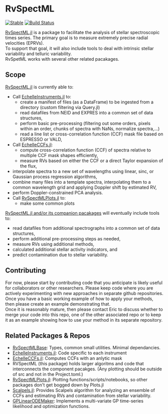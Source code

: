 # RvSpectML 
[![Stable](https://img.shields.io/badge/docs-stable-blue.svg)](https://eford.github.io/RvSpectML.doc/) [![Build Status](https://github.com/eford/RvSpectML.jl/workflows/CI/badge.svg)](https://github.com/eford/RvSpectML.jl/actions) 
<!--- [![Stable](https://img.shields.io/badge/docs-stable-blue.svg)](https://eford.github.io/RvSpectML.jl/stable)  --->
<!--- [![Dev](https://img.shields.io/badge/docs-dev-blue.svg)](https://eford.github.io/RvSpectML.jl/dev) --->  
<!--- [![Coverage](https://codecov.io/gh/eford/RvSpectML.jl/branch/master/graph/badge.svg)](https://codecov.io/gh/eford/RvSpectML.jl) --->

[RvSpectML.jl](https://github.com/eford/RvSpectML.jl) is a package to facilitate the analysis of stellar spectroscopic times series.
The primary goal is to measure extremely precise radial velocities (EPRVs).  
To support that goal, it will also include tools to deal with intrinsic stellar variability and telluric variability.  
RvSpetML works with several other related pacakages.  

## Scope
[RvSpectML.jl](https://github.com/eford/RvSpectML.jl) is currently able to:
- Call [EchelleInstruments.jl](https://github.com/RvSpectML/EchelleInstruments.jl) to:
  - create a manifest of files (as a DataFrame) to be ingested from a directory (custom filtering via Query.jl) 
  - read datafiles from NEID and EXPRES into a common set of data structures,
  - perform basic pre-processing (filtering out some orders, pixels within an order, chunks of spectra with NaNs, normalize spectra,...)
  - read a line list or cross-correlation function (CCF) mask file based on ESPRESSO or VALD, 
- Call [EchelleCCFs.jl](https://github.com/RvSpectML/EchelleCCFs.jl): 
  - compute cross-correlation function (CCF) of spectra relative to multiple CCF mask shapes efficiently, 
  - measure RVs based on either the CCF or a direct Taylor expansion of the flux, 
- interpolate spectra to a new set of wavelengths using linear, sinc, or Gaussian process regression algorithms, 
- combine many files into a template spectra, interpolating them to a common wavelength grid and applying Doppler shift by estimated RV,
- perform Doppler-constrained PCA analysis.
- Call [RvSpectMLPlots.jl](https://github.com/RvSpectML/RvSpectMLPlots.jl) to: 
   - make some common plots

[RvSpectML.jl and/or its companion pacakages](https://github.com/RvSpectML/RvSpectML-Overview) will eventually include tools to:
- read datafiles from additional spectrographs into a common set of data structures,
- perform additional pre-processing steps as needed,
- measure RVs using additional methods, 
- calculated additional stellar activity indicators, and 
- predict contamination due to stellar variability.

## Contributing
For now, please start by contributing code that you anticipate is likely useful for collaborators or other researchers.
Please keep code where you are actively experimenting with new approaches in separate github repositories.  Once you have a basic working example of how to apply your methods, then please create an example demonstrating that.  
Once it is reasonably mature, then please contact Eric to discuss whether to merge your code into this repo, one of the other associated repo or to keep it as an example showing how to use your method in its separate repository.  

## Related Packages & Repos
- [RvSpectMLBase](https://github.com/RvSpectML/RvSpectMLBase.jl): Types, common small utilities.  Minimal dependancies.  
- [EchelleInstruments.jl](https://github.com/RvSpectML/EchelleInstruments.jl): Code specific to each instrument
- [EchelleCCFs.jl](https://github.com/RvSpectML/EchelleCCFs.jl):  Computes CCFs with an anlytic mask
- RVSpectML (this package) holds larger algoritms and code that interconnects the component pacakges.  (Any plotting should be outside of src and not in the Project.toml.)
- [RvSpectMLPlots.jl](https://github.com/RvSpectML/RvSpectMLPlots.jl):  Plotting functions/scripts/notebooks, so other packages don't get bogged down by Plots.jl
- [Scalpels.jl](https://github.com/RvSpectML/Scalpels.jl):  Provides Scalpels algorithm for analyzing an ensemble of CCFs and estimating RVs and contamination from stellar variability.  
- [GPLinearODEMaker](https://github.com/christiangil/GPLinearODEMaker.jl):  Implements a multi-variate GP time-series likelihood and optimization functions. 
